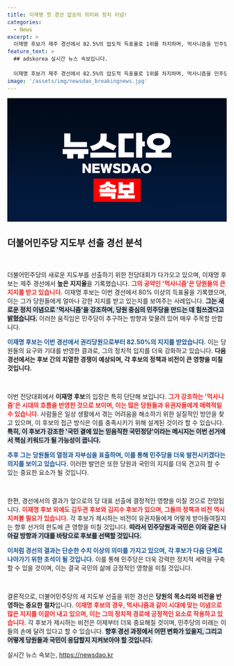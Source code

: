 ```yaml
---
title: 이재명 첫 경선 압승의 의미와 정치 이념!
categories:
  - News
excerpt: >
  이재명 후보가 제주 경선에서 82.5%의 압도적 득표율로 1위를 차지하며, 먹사니즘을 민주당의 핵심 이념으로 삼겠다고 선언했다. 그는 당원 중심의 민주적 정당으로 발전하고, 국민 곁에서 신뢰받는 정당을 만들겠다는 의지를 밝혔다. 클릭해 자세한 내용을 확인하세요!
feature_text: >
  ## adskorea 실시간 뉴스 속보입니다.

  이재명 후보가 제주 경선에서 82.5%의 압도적 득표율로 1위를 차지하며, 먹사니즘을 민주당의 핵심 이념으로 삼겠다고 선언했다. 그는 당원 중심의 민주적 정당으로 발전하고, 국민 곁에서 신뢰받는 정당을 만들겠다는 의지를 밝혔다. 클릭해 자세한 내용을 확인하세요!
image: '/assets/img/newsdao_breakingnews.jpg'
---
```


<p><img src="/assets/img/newsdao_breakingnews.jpg" alt="adskorea 속보" /></p>

<h2 data-ke-size="size26">더불어민주당 지도부 선출 경선 분석</h2>

<p data-ke-size="size16">&nbsp;</p>

<p>더불어민주당의 새로운 지도부를 선출하기 위한 전당대회가 다가오고 있으며, 이재명 후보는 제주 경선에서 <strong>높은 지지율</strong>을 기록했습니다. <b><span style="color: #ee2323;">그의 공약인 '먹사니즘'은 당원들의 큰 지지를 받고 있습니다.</span></b> 이재명 후보는 이번 경선에서 80% 이상의 득표율을 기록했으며, 이는 그가 당원들에게 얼마나 강한 지지를 받고 있는지를 보여주는 사례입니다. <b><span style="background-color: #21538527;">그는 새로운 정치 이념으로 '먹사니즘'을 강조하며, 당원 중심의 민주당을 만드는 데 힘쓰겠다고 밝혔습니다.</span></b> 이러한 움직임은 민주당이 추구하는 방향과 맞물려 있어 매우 주목할 만합니다.</p>

<p><b><span style="color: #1a5490;">이재명 후보는 이번 경선에서 권리당원으로부터 82.50%의 지지를 받았습니다.</span></b> 이는 당원들의 요구와 기대를 반영한 결과로, 그의 정치적 입지를 더욱 강화하고 있습니다. <b>다음 경선에서는 후보 간의 치열한 경쟁이 예상되며, 각 후보의 정책과 비전이 큰 영향을 미칠 것입니다.</b></p>

<p data-ke-size="size16">&nbsp;</p>

<p>이번 전당대회에서 <strong>이재명 후보</strong>의 입장은 특히 단단해 보입니다. <b><span style="color: #ee2323;">그가 강조하는 '먹사니즘'은 시대의 흐름을 반영한 것으로 보이며, 이는 많은 당원들과 유권자들에게 매력적일 수 있습니다.</span></b> 사람들은 일상 생활에서 겪는 어려움을 해소하기 위한 실질적인 방안을 찾고 있으며, 이 후보의 접근 방식은 이를 충족시키기 위해 설계된 것이라 할 수 있습니다. <b><span style="background-color: #21538527;">특히, 이 후보가 강조한 '국민 곁에 있는 믿음직한 국민정당'이라는 메시지는 이번 선거에서 핵심 키워드가 될 가능성이 큽니다.</span></b></p>

<p><b><span style="color: #1a5490;">추후 그는 당원들의 열정과 자부심을 표출하며, 이를 통해 민주당을 더욱 발전시키겠다는 의지를 보이고 있습니다.</span></b> 이러한 발언은 또한 당원과 국민의 지지를 더욱 견고히 할 수 있는 중요한 요소가 될 것입니다.</p>

<p data-ke-size="size16">&nbsp;</p>

<p>한편, 경선에서의 결과가 앞으로의 당 대표 선출에 결정적인 영향을 미칠 것으로 전망됩니다. <b><span style="color: #ee2323;">이재명 후보 외에도 김두관 후보와 김지수 후보가 있으며, 그들의 정책과 비전 역시 지켜볼 필요가 있습니다.</span></b> 각 후보가 제시하는 비전이 유권자들에게 어떻게 받아들여질지는 향후 선거의 판도에 큰 영향을 미칠 것입니다. <b><span style="background-color: #21538527;">따라서 민주당원과 국민은 이와 같은 나아갈 방향과 기대를 바탕으로 후보를 선택할 것입니다.</span></b></p>

<p><b><span style="color: #1a5490;">이처럼 경선의 결과는 단순한 수치 이상의 의미를 가지고 있으며, 각 후보가 다음 단계로 나아가기 위한 초석이 될 것입니다.</span></b> 이를 통해 민주당은 더욱 강력한 정치적 세력을 구축할 수 있을 것이며, 이는 결국 국민의 삶에 긍정적인 영향을 미칠 것입니다.</p>

<p data-ke-size="size16">&nbsp;</p>

<p>결론적으로, 더불어민주당의 새 지도부 선출을 위한 경선은 <b>당원의 목소리와 비전을 반영하는 중요한 절차</b>입니다. <b><span style="color: #ee2323;">이재명 후보의 경우, 먹사니즘과 같이 시대에 맞는 이념으로 많은 지지를 이끌어 내고 있으며, 이는 그의 정치적 경로에 긍정적인 요소로 작용하고 있습니다.</span></b> 각 후보가 제시하는 비전은 이제부터 더욱 중요해질 것이며, 민주당의 미래는 이들의 손에 달려 있다고 할 수 있습니다. <b><span style="background-color: #21538527;">향후 경선 과정에서 어떤 변화가 있을지, 그리고 어떻게 당원들과 국민이 응답할지 지켜보아야 할 것입니다.</span></b></p>
실시간 뉴스 속보는, <a href="https://newsdao.kr" rel="dofollow">https://newsdao.kr</a>


